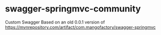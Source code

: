 # swagger-springmvc-community
Custom Swagger Based on an old 0.0.1 version of https://mvnrepository.com/artifact/com.mangofactory/swagger-springmvc 
